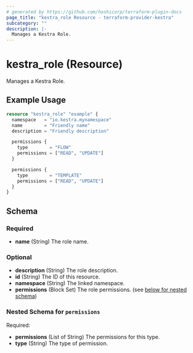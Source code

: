 ```yaml
---
# generated by https://github.com/hashicorp/terraform-plugin-docs
page_title: "kestra_role Resource - terraform-provider-kestra"
subcategory: ""
description: |-
  Manages a Kestra Role.
---
```


# kestra_role (Resource)

Manages a Kestra Role.

## Example Usage

```terraform
resource "kestra_role" "example" {
  namespace   = "io.kestra.mynamespace"
  name        = "Friendly name"
  description = "Friendly description"

  permissions {
    type        = "FLOW"
    permissions = ["READ", "UPDATE"]
  }

  permissions {
    type        = "TEMPLATE"
    permissions = ["READ", "UPDATE"]
  }
}
```

<!-- schema generated by tfplugindocs -->
## Schema

### Required

- **name** (String) The role name.

### Optional

- **description** (String) The role description.
- **id** (String) The ID of this resource.
- **namespace** (String) The linked namespace.
- **permissions** (Block Set) The role permissions. (see [below for nested schema](#nestedblock--permissions))

<a id="nestedblock--permissions"></a>
### Nested Schema for `permissions`

Required:

- **permissions** (List of String) The permissions for this type.
- **type** (String) The type of permission.


